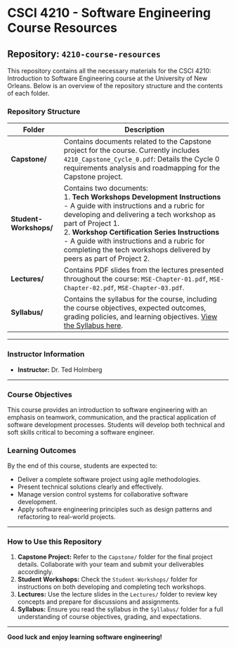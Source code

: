 # CSCI 4210 - Software Engineering Course Resources

## Repository: `4210-course-resources`

This repository contains all the necessary materials for the CSCI 4210: Introduction to Software Engineering course at the University of New Orleans. Below is an overview of the repository structure and the contents of each folder.

### Repository Structure

| **Folder**              | **Description**                                                                                                                  |
|-------------------------|----------------------------------------------------------------------------------------------------------------------------------|
| **Capstone/**           | Contains documents related to the Capstone project for the course. Currently includes `4210_Capstone_Cycle_0.pdf`: Details the Cycle 0 requirements analysis and roadmapping for the Capstone project. |
| **Student-Workshops/**  | Contains two documents: <br> 1. **Tech Workshops Development Instructions** - A guide with instructions and a rubric for developing and delivering a tech workshop as part of Project 1. <br> 2. **Workshop Certification Series Instructions** - A guide with instructions and a rubric for completing the tech workshops delivered by peers as part of Project 2. |
| **Lectures/**           | Contains PDF slides from the lectures presented throughout the course: `MSE-Chapter-01.pdf`, `MSE-Chapter-02.pdf`, `MSE-Chapter-03.pdf`. |
| **Syllabus/**           | Contains the syllabus for the course, including the course objectives, expected outcomes, grading policies, and learning objectives. [View the Syllabus here](./4210_Syllabus.pdf). |

---

### Instructor Information
- **Instructor:** Dr. Ted Holmberg

---

### Course Objectives
This course provides an introduction to software engineering with an emphasis on teamwork, communication, and the practical application of software development processes. Students will develop both technical and soft skills critical to becoming a software engineer.

### Learning Outcomes
By the end of this course, students are expected to:
- Deliver a complete software project using agile methodologies.
- Present technical solutions clearly and effectively.
- Manage version control systems for collaborative software development.
- Apply software engineering principles such as design patterns and refactoring to real-world projects.

---

### How to Use this Repository
1. **Capstone Project:** Refer to the `Capstone/` folder for the final project details. Collaborate with your team and submit your deliverables accordingly.
2. **Student Workshops:** Check the `Student-Workshops/` folder for instructions on both developing and completing tech workshops.
3. **Lectures:** Use the lecture slides in the `Lectures/` folder to review key concepts and prepare for discussions and assignments.
4. **Syllabus:** Ensure you read the syllabus in the `Syllabus/` folder for a full understanding of course objectives, grading, and expectations.

---

**Good luck and enjoy learning software engineering!**
